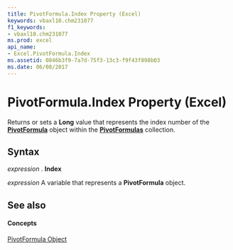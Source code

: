 ```yaml
---
title: PivotFormula.Index Property (Excel)
keywords: vbaxl10.chm231077
f1_keywords:
- vbaxl10.chm231077
ms.prod: excel
api_name:
- Excel.PivotFormula.Index
ms.assetid: 0846b3f9-7a7d-75f3-13c3-f9f43f898b03
ms.date: 06/08/2017
---
```



# PivotFormula.Index Property (Excel)

Returns or sets a **Long** value that represents the index number of the **[PivotFormula](pivotformula-object-excel.md)** object within the **[PivotFormulas](pivotformulas-object-excel.md)** collection.


## Syntax

 _expression_ . **Index**

 _expression_ A variable that represents a **PivotFormula** object.


## See also


#### Concepts


[PivotFormula Object](pivotformula-object-excel.md)

